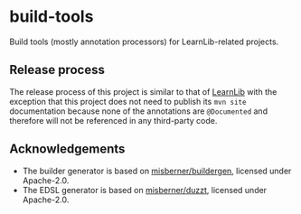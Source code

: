 # build-tools

Build tools (mostly annotation processors) for LearnLib-related projects.

## Release process

The release process of this project is similar to that of [LearnLib](https://github.com/LearnLib/learnlib/wiki/Performing-a-LearnLib-Release) with the exception that this project does not need to publish its `mvn site` documentation because none of the annotations are `@Documented` and therefore will not be referenced in any third-party code.

## Acknowledgements

* The builder generator is based on [misberner/buildergen](https://github.com/misberner/buildergen), licensed under Apache-2.0.
* The EDSL generator is based on [misberner/duzzt](https://github.com/misberner/duzzt), licensed under Apache-2.0.